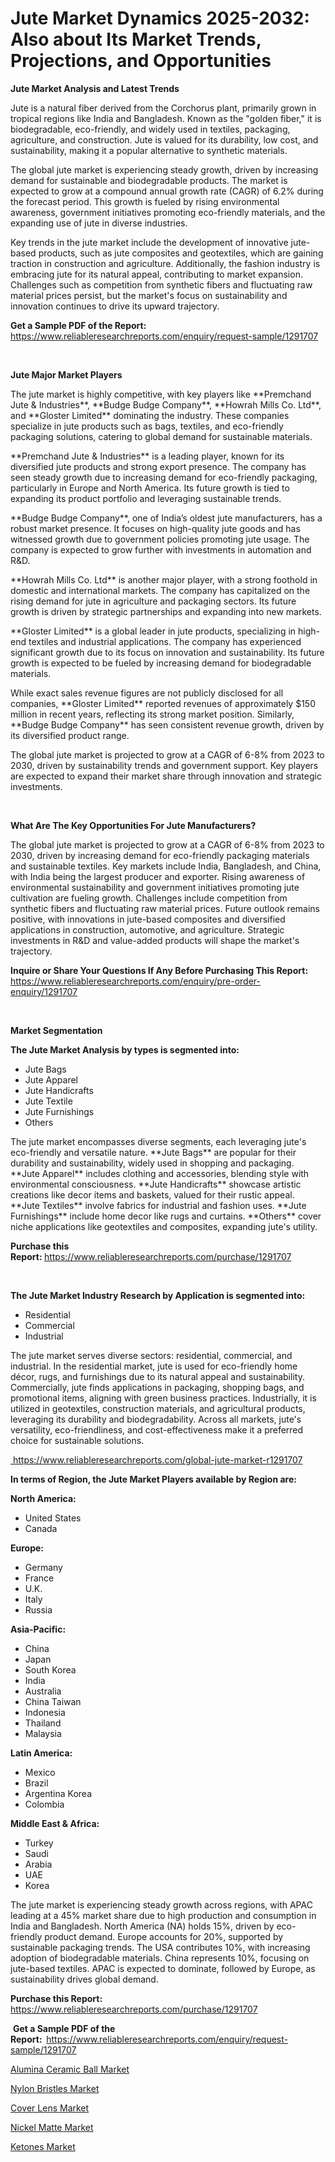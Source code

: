 <p><h1>Jute Market Dynamics 2025-2032: Also about Its Market Trends, Projections, and Opportunities</h1></p><p><strong>Jute Market Analysis and Latest Trends</strong></p>
<p><p>Jute is a natural fiber derived from the Corchorus plant, primarily grown in tropical regions like India and Bangladesh. Known as the "golden fiber," it is biodegradable, eco-friendly, and widely used in textiles, packaging, agriculture, and construction. Jute is valued for its durability, low cost, and sustainability, making it a popular alternative to synthetic materials.</p><p>The global jute market is experiencing steady growth, driven by increasing demand for sustainable and biodegradable products. The market is expected to grow at a compound annual growth rate (CAGR) of 6.2% during the forecast period. This growth is fueled by rising environmental awareness, government initiatives promoting eco-friendly materials, and the expanding use of jute in diverse industries.</p><p>Key trends in the jute market include the development of innovative jute-based products, such as jute composites and geotextiles, which are gaining traction in construction and agriculture. Additionally, the fashion industry is embracing jute for its natural appeal, contributing to market expansion. Challenges such as competition from synthetic fibers and fluctuating raw material prices persist, but the market's focus on sustainability and innovation continues to drive its upward trajectory.</p></p>
<p><strong>Get a Sample PDF of the Report:&nbsp;</strong> <a href="https://www.reliableresearchreports.com/enquiry/request-sample/1291707?utm_campaign=121&utm_medium=2&utm_source=Github&utm_content=ia&utm_term=25012025&utm_id=jute">https://www.reliableresearchreports.com/enquiry/request-sample/1291707</a></p>
<p>&nbsp;</p>
<p><strong>Jute Major Market Players</strong></p>
<p><p>The jute market is highly competitive, with key players like **Premchand Jute & Industries**, **Budge Budge Company**, **Howrah Mills Co. Ltd**, and **Gloster Limited** dominating the industry. These companies specialize in jute products such as bags, textiles, and eco-friendly packaging solutions, catering to global demand for sustainable materials.</p><p>**Premchand Jute & Industries** is a leading player, known for its diversified jute products and strong export presence. The company has seen steady growth due to increasing demand for eco-friendly packaging, particularly in Europe and North America. Its future growth is tied to expanding its product portfolio and leveraging sustainable trends.</p><p>**Budge Budge Company**, one of India’s oldest jute manufacturers, has a robust market presence. It focuses on high-quality jute goods and has witnessed growth due to government policies promoting jute usage. The company is expected to grow further with investments in automation and R&D.</p><p>**Howrah Mills Co. Ltd** is another major player, with a strong foothold in domestic and international markets. The company has capitalized on the rising demand for jute in agriculture and packaging sectors. Its future growth is driven by strategic partnerships and expanding into new markets.</p><p>**Gloster Limited** is a global leader in jute products, specializing in high-end textiles and industrial applications. The company has experienced significant growth due to its focus on innovation and sustainability. Its future growth is expected to be fueled by increasing demand for biodegradable materials.</p><p>While exact sales revenue figures are not publicly disclosed for all companies, **Gloster Limited** reported revenues of approximately $150 million in recent years, reflecting its strong market position. Similarly, **Budge Budge Company** has seen consistent revenue growth, driven by its diversified product range.</p><p>The global jute market is projected to grow at a CAGR of 6-8% from 2023 to 2030, driven by sustainability trends and government support. Key players are expected to expand their market share through innovation and strategic investments.</p></p>
<p>&nbsp;</p>
<p><strong>What Are The Key Opportunities For Jute Manufacturers?</strong></p>
<p><p>The global jute market is projected to grow at a CAGR of 6-8% from 2023 to 2030, driven by increasing demand for eco-friendly packaging materials and sustainable textiles. Key markets include India, Bangladesh, and China, with India being the largest producer and exporter. Rising awareness of environmental sustainability and government initiatives promoting jute cultivation are fueling growth. Challenges include competition from synthetic fibers and fluctuating raw material prices. Future outlook remains positive, with innovations in jute-based composites and diversified applications in construction, automotive, and agriculture. Strategic investments in R&D and value-added products will shape the market's trajectory.</p></p>
<p><strong>Inquire or Share Your Questions If Any Before Purchasing This Report:</strong> <a href="https://www.reliableresearchreports.com/enquiry/pre-order-enquiry/1291707?utm_campaign=121&utm_medium=2&utm_source=Github&utm_content=ia&utm_term=25012025&utm_id=jute">https://www.reliableresearchreports.com/enquiry/pre-order-enquiry/1291707</a></p>
<p>&nbsp;</p>
<p><strong>Market Segmentation</strong></p>
<p><strong>The Jute Market Analysis by types is segmented into:</strong></p>
<p><ul><li>Jute Bags</li><li>Jute Apparel</li><li>Jute Handicrafts</li><li>Jute Textile</li><li>Jute Furnishings</li><li>Others</li></ul></p>
<p><p>The jute market encompasses diverse segments, each leveraging jute's eco-friendly and versatile nature. **Jute Bags** are popular for their durability and sustainability, widely used in shopping and packaging. **Jute Apparel** includes clothing and accessories, blending style with environmental consciousness. **Jute Handicrafts** showcase artistic creations like decor items and baskets, valued for their rustic appeal. **Jute Textiles** involve fabrics for industrial and fashion uses. **Jute Furnishings** include home decor like rugs and curtains. **Others** cover niche applications like geotextiles and composites, expanding jute's utility.</p></p>
<p><strong>Purchase this Report:&nbsp;</strong><a href="https://www.reliableresearchreports.com/purchase/1291707?utm_campaign=121&utm_medium=2&utm_source=Github&utm_content=ia&utm_term=25012025&utm_id=jute">https://www.reliableresearchreports.com/purchase/1291707</a></p>
<p>&nbsp;</p>
<p><strong>The Jute Market Industry Research by Application is segmented into:</strong></p>
<p><ul><li>Residential</li><li>Commercial</li><li>Industrial</li></ul></p>
<p><p>The jute market serves diverse sectors: residential, commercial, and industrial. In the residential market, jute is used for eco-friendly home décor, rugs, and furnishings due to its natural appeal and sustainability. Commercially, jute finds applications in packaging, shopping bags, and promotional items, aligning with green business practices. Industrially, it is utilized in geotextiles, construction materials, and agricultural products, leveraging its durability and biodegradability. Across all markets, jute's versatility, eco-friendliness, and cost-effectiveness make it a preferred choice for sustainable solutions.</p></p>
<p><a href="https://www.reliableresearchreports.com/global-jute-market-r1291707?utm_campaign=121&utm_medium=2&utm_source=Github&utm_content=ia&utm_term=25012025&utm_id=jute">&nbsp;https://www.reliableresearchreports.com/global-jute-market-r1291707</a></p>
<p><strong>In terms of Region, the Jute Market Players available by Region are:</strong></p>
<p>
    <p> <strong> North America: </strong>
        <ul>
            <li>United States</li>
            <li>Canada</li>
        </ul>
        </p> 
    <p> <strong> Europe: </strong>
        <ul>
            <li>Germany</li>
            <li>France</li>
            <li>U.K.</li>
            <li>Italy</li>
            <li>Russia</li>
        </ul>
        </p> 
    <p> <strong> Asia-Pacific: </strong>
        <ul>
            <li>China</li>
            <li>Japan</li>
            <li>South Korea</li>
            <li>India</li>
            <li>Australia</li>
            <li>China Taiwan</li>
            <li>Indonesia</li>
            <li>Thailand</li>
            <li>Malaysia</li>
        </ul>
        </p> 
    <p> <strong> Latin America: </strong>
        <ul>
            <li>Mexico</li>
            <li>Brazil</li>
            <li>Argentina Korea</li>
            <li>Colombia</li>
        </ul>
        </p> 
    <p> <strong> Middle East & Africa: </strong>
        <ul>
            <li>Turkey</li>
            <li>Saudi</li>
            <li>Arabia</li>
            <li>UAE</li>
            <li>Korea</li>
        </ul>
    </p>
    </p>
<p><p>The jute market is experiencing steady growth across regions, with APAC leading at a 45% market share due to high production and consumption in India and Bangladesh. North America (NA) holds 15%, driven by eco-friendly product demand. Europe accounts for 20%, supported by sustainable packaging trends. The USA contributes 10%, with increasing adoption of biodegradable materials. China represents 10%, focusing on jute-based textiles. APAC is expected to dominate, followed by Europe, as sustainability drives global demand.</p></p>
<p><strong>Purchase this Report: </strong><a href="https://www.reliableresearchreports.com/purchase/1291707?utm_campaign=121&utm_medium=2&utm_source=Github&utm_content=ia&utm_term=25012025&utm_id=jute">https://www.reliableresearchreports.com/purchase/1291707</a></p>
<p>&nbsp;<strong>Get a Sample PDF of the Report:&nbsp;&nbsp;</strong><a href="https://www.reliableresearchreports.com/enquiry/request-sample/1291707?utm_campaign=121&utm_medium=2&utm_source=Github&utm_content=ia&utm_term=25012025&utm_id=jute">https://www.reliableresearchreports.com/enquiry/request-sample/1291707</a></p>
<p><strong></strong></p>
<p><p><a href="https://github.com/musickyung75/Market-Research-Report-List-1/blob/main/alumina-ceramic-ball-market.md?utm_campaign=121&utm_medium=2&utm_source=Github&utm_content=ia&utm_term=25012025&utm_id=jute">Alumina Ceramic Ball Market</a></p><p><a href="https://github.com/sca704osol/Market-Research-Report-List-1/blob/main/nylon-bristles-market.md?utm_campaign=121&utm_medium=2&utm_source=Github&utm_content=ia&utm_term=25012025&utm_id=jute">Nylon Bristles Market</a></p><p><a href="https://github.com/kbollin866/Market-Research-Report-List-1/blob/main/cover-lens-market.md?utm_campaign=121&utm_medium=2&utm_source=Github&utm_content=ia&utm_term=25012025&utm_id=jute">Cover Lens Market</a></p><p><a href="https://github.com/sholympia197070/Market-Research-Report-List-1/blob/main/nickel-matte-market.md?utm_campaign=121&utm_medium=2&utm_source=Github&utm_content=ia&utm_term=25012025&utm_id=jute">Nickel Matte Market</a></p><p><a href="https://github.com/janraimondo83/Market-Research-Report-List-1/blob/main/ketones-market.md?utm_campaign=121&utm_medium=2&utm_source=Github&utm_content=ia&utm_term=25012025&utm_id=jute">Ketones Market</a></p></p>